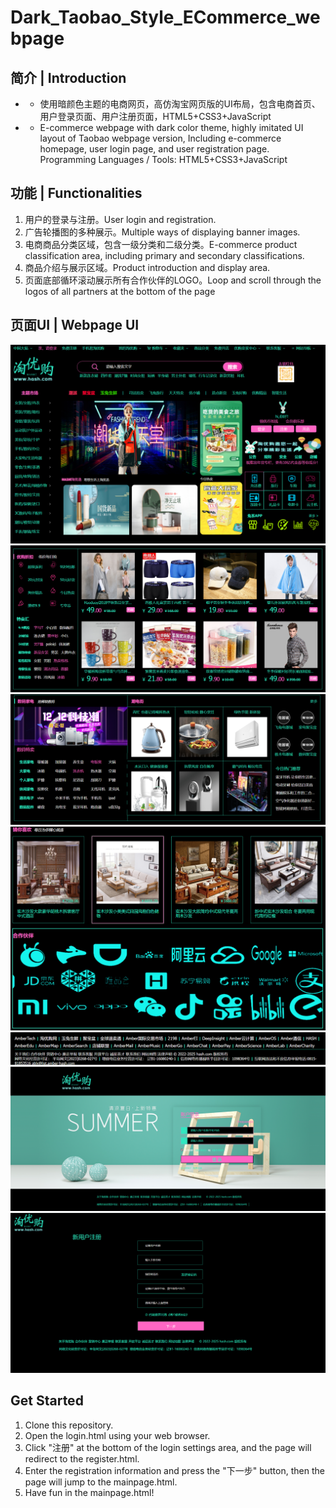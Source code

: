 # Dark_Taobao_Style_ECommerce_webpage
## 简介 | Introduction
- - 使用暗颜色主题的电商网页，高仿淘宝网页版的UI布局，包含电商首页、用户登录页面、用户注册页面，HTML5+CSS3+JavaScript
- - E-commerce webpage with dark color theme, highly imitated UI layout of Taobao webpage version, Including e-commerce homepage, user login page, and user registration page. Programming Languages / Tools: HTML5+CSS3+JavaScript

## 功能 | Functionalities
1. 用户的登录与注册。User login and registration.
2. 广告轮播图的多种展示。Multiple ways of displaying banner images.
3. 电商商品分类区域，包含一级分类和二级分类。E-commerce product classification area, including primary and secondary classifications.
4. 商品介绍与展示区域。Product introduction and display area.
5. 页面底部循环滚动展示所有合作伙伴的LOGO。Loop and scroll through the logos of all partners at the bottom of the page

## 页面UI | Webpage UI
![page image 1](/images/pageImg1.png)
![page image 2](/images/pageImg2.png)
![page image 3](/images/pageImg3.png)
![page image 4](/images/pageImg4.png)
![page image 5](/images/pageImg5.png)
![page image 6](/images/pageImg6.png)
![page image 7](/images/pageImg7.png)

## Get Started
1. Clone this repository.
2. Open the login.html using your web browser.
3. Click "注册" at the bottom of the login settings area, and the page will redirect to the register.html.
4. Enter the registration information and press the "下一步" button, then the page will jump to the mainpage.html.
5. Have fun in the mainpage.html!
